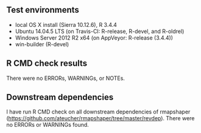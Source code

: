 ## Test environments

* local OS X install (Sierra 10.12.6), R 3.4.4
* Ubuntu 14.04.5 LTS (on Travis-CI: R-release, R-devel, and R-oldrel)
* Windows Server 2012 R2 x64 (on AppVeyor: R-release (3.4.4))
* win-builder (R-devel)

## R CMD check results

There were no ERRORs, WARNINGs, or NOTEs.  

## Downstream dependencies

I have run R CMD check on all downstream dependencies of rmapshaper (https://github.com/ateucher/rmapshaper/tree/master/revdep). There were no
ERRORs or WARNINGs found.
